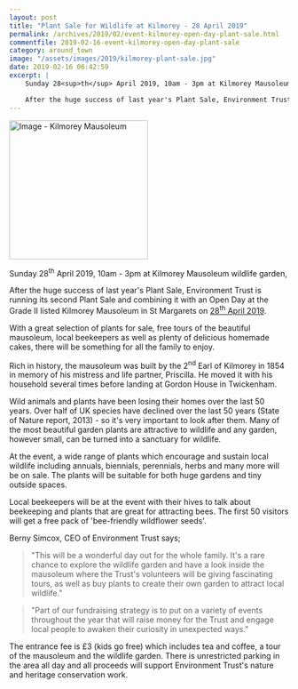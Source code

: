 ```yaml
---
layout: post
title: "Plant Sale for Wildlife at Kilmorey - 28 April 2019"
permalink: /archives/2019/02/event-kilmorey-open-day-plant-sale.html
commentfile: 2019-02-16-event-kilmorey-open-day-plant-sale
category: around_town
image: "/assets/images/2019/kilmorey-plant-sale.jpg"
date: 2019-02-16 06:42:59
excerpt: |
    Sunday 28<sup>th</sup> April 2019, 10am - 3pm at Kilmorey Mausoleum wildlife garden.

    After the huge success of last year's Plant Sale, Environment Trust is running its second Plant Sale and combining it with an Open Day at the Grade II listed Kilmorey Mausoleum in St Margarets on the 28<sup>th</sup> April 2019.
---
```


<a href="/assets/images/2018/KILMOREYMAUSOLEUM_2017-03-26-Kilmorey-Mausoleum-22.jpg" title="Click for a larger image"><img src="/assets/images/2019/kilmorey-plant-sale.jpg" width="250" alt="Image - Kilmorey Mausoleum"  class="photo right"/></a>

Sunday 28<sup>th</sup> April 2019, 10am - 3pm at Kilmorey Mausoleum wildlife garden,

After the huge success of last year's Plant Sale, Environment Trust is running its second Plant Sale and combining it with an Open Day at the Grade II listed Kilmorey Mausoleum in St Margarets on [28<sup>th</sup> April 2019](https://stmargarets.london/event/event/200705147001).

With a great selection of plants for sale, free tours of the beautiful mausoleum, local beekeepers as well as plenty of delicious homemade cakes, there will be something for all the family to enjoy.

Rich in history, the mausoleum was built by the 2<sup>nd</sup> Earl of Kilmorey in 1854 in memory of his mistress and life partner, Priscilla.  He moved it with his household several times before landing at Gordon House in Twickenham.

Wild animals and plants have been losing their homes over the last 50 years. Over half of UK species have declined over the last 50 years (State of Nature report, 2013) - so it's very important to look after them. Many of the most beautiful garden plants are attractive to wildlife and any garden, however small, can be turned into a sanctuary for wildlife.

At the event, a wide range of plants which encourage and sustain local wildlife including annuals, biennials, perennials, herbs and many more will be on sale. The plants will be suitable for both huge gardens and tiny outside spaces.

Local beekeepers will be at the event with their hives to talk about beekeeping and plants that are great for attracting bees. The first 50 visitors will get a free pack of 'bee-friendly wildflower seeds'.

Berny Simcox, CEO of Environment Trust says;

> "This will be a wonderful day out for the whole family. It's a rare chance to explore the wildlife garden and have a look inside the mausoleum where the Trust's volunteers will be giving fascinating tours, as well as buy plants to create their own garden to attract local wildlife."

> "Part of our fundraising strategy is to put on a variety of events throughout the year that will raise money for the Trust and engage local people to awaken their curiosity in unexpected ways."


The entrance fee is &pound;3 (kids go free) which includes tea and coffee, a tour of the mausoleum and the wildlife garden. There is unrestricted parking in the area all day and all proceeds will support Environment Trust's nature and heritage conservation work.
